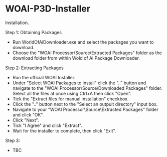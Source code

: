 # WOAI-P3D-Installer

Installation.

Step 1: Obtaining Packages
  - Run WorldOfAiDownloader.exe and select the packages you want to download.
  - Choose the "WOAI Processor\Source\Extracted Packages" folder as the
    download folder from within Wold of Ai Package Downloader.

Step 2: Extracting Packages
  - Run the official WOAI Installer.
  - Under "Select WOAI Packages to install" click the ".." button and navigate
    to the "WOAI Processor\Source\Downloaded Packages" folder. Select all the
    files at once using Ctrl+A then click "Open".
  - Tick the "Extract files for manual installation" checkbox.
  - Click the ".." button next to the "Select an outpuit directory" input box.
  - Navigate to your "WOAI Processor\Source\Extracted Packages" folder and
    click "OK".
  - Click "Next".
  - Tick "I Agree" and click "Extract".
  - Wait for the installer to complete, then click "Exit".

Step 3:
  - TBC
